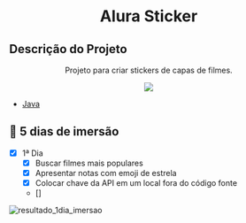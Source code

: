 

 <h1 align="center"> Alura Sticker </h1>

## Descrição do Projeto

<p align="center"> Projeto para criar stickers de capas de filmes.</p>

<p align="center">
<img src="https://img.shields.io/badge/status-em%20desenvolvimento-green">
</>

- [Java](https://github.com/sruinascimento/imersao-alura)

## 📝 5 dias de imersão

- [x] 1ª Dia
  - [x] Buscar filmes mais populares
  - [x] Apresentar notas com emoji de estrela
  - [x] Colocar chave da API em um local fora do código fonte
  - []  

![resultado_1dia_imersao](https://user-images.githubusercontent.com/57668890/179632900-2276f83e-50a3-4cf0-8ae1-96a5b6ebc818.png)
